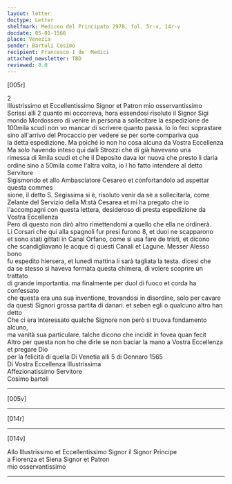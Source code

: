 ```yaml
---
layout: letter
doctype: Letter
shelfmark: Mediceo del Principato 2978, fol. 5r-v, 14r-v
docdate: 05-01-1566
place: Venezia
sender: Bartoli Cosimo
recipient: Francesco I de' Medici
attached_newsletter: TBD
reviewed: 0.0
---
```


[005r]  
  
  
2  
Illustrissimo et Eccellentissimo Signor et Patron mio osservantissimo  
Scrissi alli 2 quanto mi occorreva, hora essendosi risoluto il Signor Sigi  
mondo Mordossero di venire in persona a sollecitare la espedizione de  
100mila scudi non vo mancar di scrivere quanto passa. Io lo feci soprastare  
sino all'arrivo del Procaccio per vedere se per sorte compariva qua  
la detta espedizione. Ma poiché io non ho cosa alcuna da Vostra Eccellenza  
Ma solo havendo inteso qui dalli Strozzi che di già havevano una  
rimessa di x̅mila scudi et che il Deposito dava lor nuova che presto li daria  
ordine sino a 50mila come l'altra volta, io l ho fatto intendere al detto Servitore  
Sigismondo et allo Ambasciatore Cesareo et confortandolo ad aspettar questa commes  
sione, il detto S. Segissima si è, risoluto venir da sè a sollecitarla, come  
Zelante del Servizio della M:stà Cesarea et mi ha pregato che io  
l'accompagni con questa lettera, desideroso di presta espedizione da Vostra Eccellenza  
Pero di questo non dirò altro rimettendomi a quello che ella ne ordinerà.  
Li Corsari che qui alla spagnoli fur presi furono 8, et duoi ne scapparono  
et sono stati gittati in Canal Orfano, come si usa fare de tristi, et dicono  
che scandigliavano le acque di questi Canali et Lagune. Messer Alesso bono  
fu espedito hiersera, et lunedì mattina li sarà tagliata la testa. dicesi che  
da se stesso si haveva formata questa chimera, di volere scoprire un trattato  
di grande importantia. ma finalmente per duol di fuoco et corda ha confessato  
che questa era una sua inventione, trovandosi in disordine, solo per cavare  
da questi Signori grossa partita di danari. et seben egli o qualcuno altro han detto  
Che ci era interessato qualche Signore non però si truova fondamento alcuno,  
ma vanità sua particulare. talche dicono che incidit in fovea quan fecit  
Altro per questa non ho che dirle se non baciar la mano a Vostra Eccellenza et pregare Dio  
per la felicità di quella Di Venetia alli 5 di Gennaro 1565  
Di Vostra Eccellenza Illustrissima  
Affezionatissimo Servitore  
Cosimo bartoli  
  
---  

[005v]  
  
  
  
---  

[014r]  
  
  
  
---  

[014v]  
  
  
Allo Illustrissimo et Eccellentissimo Signor il Signor Principe  
a Fiorenza et Siena Signor et Patron  
mio osservantissimo  
  
---  

